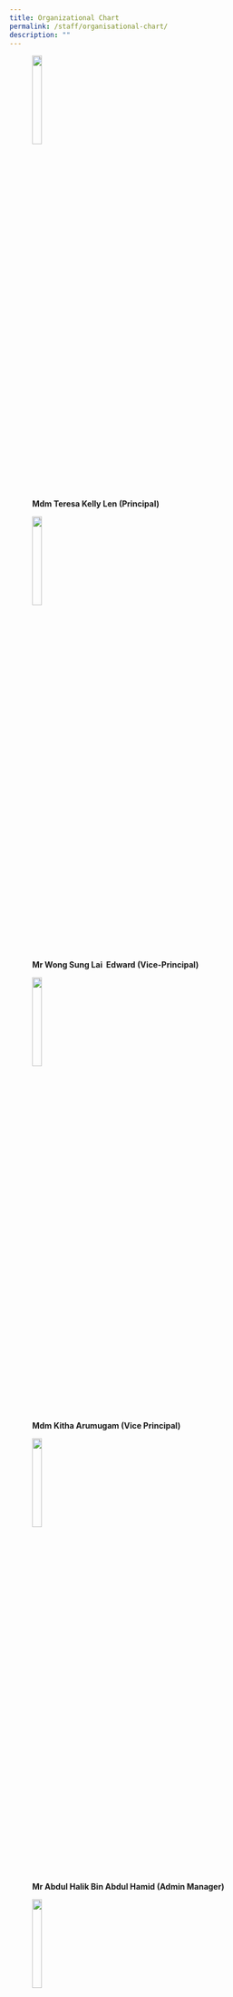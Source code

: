 ```yaml
---
title: Organizational Chart
permalink: /staff/organisational-chart/
description: ""
---
```

<figure>
<img src="https://file.go.gov.sg/67u60i.JPG"        style="width:20%"> 
	<figcaption ><b>Mdm Teresa Kelly Len (Principal)</b></figcaption>	
 </figure>
 <figure>	
  <img src="https://file.go.gov.sg/u4i7eo.JPG"         
 style="width:20%"  >
	<figcaption> <b>Mr Wong Sung Lai  Edward (Vice-Principal)</b> </figcaption> 
	</figure>
 
<figure>
 <img src="https://file.go.gov.sg/rirg95.JPG"         style="width:20%">
	<figcaption> <b> Mdm Kitha Arumugam (Vice Principal)</b> </figcaption> 
</figure>

<figure>
 <img src="https://file.go.gov.sg/0l46sj.JPG"        style="width:20%">
	<figcaption> <b>Mr Abdul Halik Bin Abdul Hamid (Admin Manager)</b> </figcaption> 
</figure>

 <figure>
 <img src="https://file.go.gov.sg/d96d0g.JPG"        style="width:20%">
	<figcaption> <b>Mdm Nurhayati Bte Rahmat (Admin Manager)</b></figcaption> 
</figure>

<figure>
 <img src="https://file.go.gov.sg/eekr1m.JPG"        style="width:20%">
	<figcaption> <b>Mr Samales Kuppusamy (Operations Manager)</b></figcaption> 
</figure>

<figure>
 <img src="https://file.go.gov.sg/lfjjtp.JPG"        style="width:20%">
	<figcaption> <b>Mdm Suzanna Mohd Isnin (School Staff Developer)</b></figcaption> 
</figure>

<figure>
 <img src="https://file.go.gov.sg/16z896.JPG"        style="width:20%">
	<figcaption> <b>Ms Goh Xue Yi (HOD of Pupil Management)</b></figcaption> 
</figure>

<figure>
 <img src="https://file.go.gov.sg/3rqupn.JPG"        style="width:20%">
	<figcaption> <b>Ms Indira d/o Raghavan Pillai (HOD of English)</b></figcaption> 
</figure>

<figure>
 <img src="https://file.go.gov.sg/mf3lkq.JPG"        style="width:20%">
	<figcaption> <b>Mrs Karin Gan (HOD of Mathematics)</b></figcaption> 
</figure>

<figure>
 <img src="https://file.go.gov.sg/o4ss6e.JPG"        style="width:20%">
		<figcaption>  <b>Mr Christopher Khoo (HOD of Science)</b></figcaption> 
	</figure>
	
<figure>
 <img src="https://file.go.gov.sg/jqrmak.JPG"      style="width:20%">
		<figcaption>  <b>Mrs Nicole Chan (HOD of CCE)</b></figcaption> 
	</figure>
	
<figure>
 <img src="https://file.go.gov.sg/zf0dtm.JPG"      style="width:20%">
		<figcaption>  <b>Mdm Chong Peili (HOD of ICT)</b></figcaption> 
	</figure>
<figure>
 <img src="https://file.go.gov.sg/wrslbv.JPG"      style="width:20%">
		<figcaption>  <b>Mrs Shirlena Chan (HOD of PE & CCA)</b></figcaption> 
	</figure>
	<figure>
 <img src="https://file.go.gov.sg/f4rmi9.jpg
					 "   style="width:20%">
		<figcaption>  <b>Mr Ho Boon Huat (HOD of Mother Tongue)</b></figcaption> 
	</figure>
		<figure>	
 <img src="https://file.go.gov.sg/5opaqs.JPG"     style="width:20%">
		<figcaption>  <b>Mrs Shirley Ong (Year Head (P1 & P2))</b></figcaption> 
	</figure>
	
<figure>	
 <img src="https://file.go.gov.sg/a0eb8e.JPG"     style="width:20%">
		<figcaption>  <b>Mrs Angeline Teo (Year Head (P3 & P4))</b></figcaption> 
	</figure>
<figure>	
 <img src="https://file.go.gov.sg/m3qqn7.JPG"     style="width:20%">
		<figcaption>  <b>Mr Effandi Jasman (Year Head (P5 & P6))</b></figcaption> 
	</figure>
	<figure>	
 <img src="https://file.go.gov.sg/tannzm.JPG"     style="width:20%">
	<figcaption>  <b>Mrs Mellissa Khoo (LH - English)</b></figcaption> 
</figure>
	<figure>	
 <img src="https://file.go.gov.sg/wfc005.JPG"     style="width:20%">
		<figcaption>  <b>Mdm Noor Idayu (SH - Pupils Affairs)</b></figcaption> 
	</figure>
	<figure>	
 <img src="https://file.go.gov.sg/y5pi51.JPG"     style="width:20%">
		<figcaption>  <b>Mdm Sangitah (SH - VIA / Student Leadership)</b></figcaption> 
	</figure>
	<figure>	
 <img src="https://file.go.gov.sg/7djuun.JPG"     style="width:20%">
		<figcaption>  <b>Mdm Durgadevi (SH - NE / SS)</b></figcaption> 
	</figure>
		<figure>	
 <img src="https://file.go.gov.sg/yqd8dk.JPG"     style="width:20%">
		<figcaption>  <b>Mrs Lynette Lim (SH - Aesthetics)</b></figcaption> 
	</figure>
		<figure>	
 <img src="https://file.go.gov.sg/wimzbh.JPG"     style="width:20%">
		<figcaption>  <b>Mdm Xu Aili (Senior Chinese Teacher)</b></figcaption> 
	</figure>
	<figure>	
 <img src="https://file.go.gov.sg/c642cz.JPG"     style="width:20%">
		<figcaption>  <b>Mdm Junaida Jasman (Senior Maths Teacher)</b></figcaption> 
	</figure>
	<figure>	
 <img src="https://file.go.gov.sg/90ks4c.JPG"     style="width:20%">
		<figcaption>  <b>Mdm Rozana Hashim (Senior Teacher)</b></figcaption> 
	</figure>